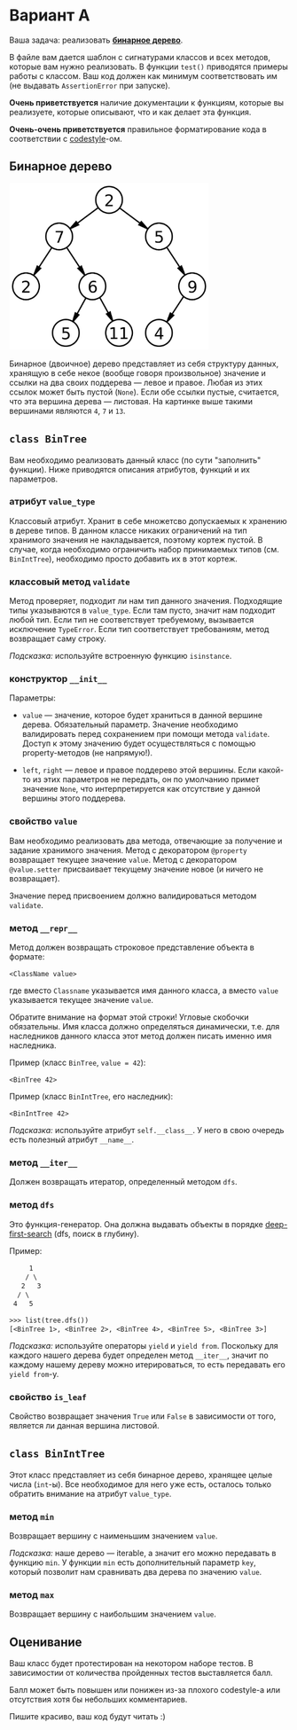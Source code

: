 # Вариант А

Ваша задача: реализовать **[бинарное дерево](https://ru.wikipedia.org/wiki/%D0%94%D0%B2%D0%BE%D0%B8%D1%87%D0%BD%D0%BE%D0%B5_%D0%B4%D0%B5%D1%80%D0%B5%D0%B2%D0%BE)**.

В файле вам дается шаблон с сигнатурами классов и всех методов, которые вам нужно реализовать. В функции `test()` приводятся примеры работы с классом. Ваш код должен как минимум соответствовать им (не выдавать `AssertionError` при запуске).

**Очень приветствуется** наличие документации к функциям, которые вы реализуете, которые описывают, что и как делает эта функция.

**Очень-очень приветствуется** правильное форматирование кода в соответствии с [codestyle](https://www.python.org/dev/peps/pep-0008/)-ом.

## Бинарное дерево

<img src="../../img/binary_tree_example.png" height="300">

Бинарное (двоичное) дерево представляет из себя структуру данных, хранящую в себе некое (вообще говоря произвольное) значение и ссылки на два своих поддерева — левое и правое. Любая из этих ссылок может быть пустой (`None`). Если обе ссылки пустые, считается, что эта вершина дерева — листовая. На картинке выше такими вершинами являются `4`, `7` и `13`.

## `class BinTree`

Вам необходимо реализовать данный класс (по сути "заполнить" функции). Ниже приводятся описания атрибутов, функций и их параметров.

### атрибут `value_type`

Классовый атрибут. Хранит в себе множетсво допускаемых к хранению в дереве типов. В данном классе никаких ограничений на тип хранимого значения не накладывается, поэтому кортеж пустой. В случае, когда необходимо ограничить набор принимаемых типов (см. `BinIntTree`), необходимо просто добавить их в этот кортеж.

### классовый метод `validate`

Метод проверяет, подходит ли нам тип данного значения. Подходящие типы указываются в `value_type`. Если там пусто, значит нам подходит любой тип. Если тип не соответствует требуемому, вызывается исключение `TypeError`. Если тип соответствует требованиям, метод возвращает саму строку.

*Подсказка:* используйте встроенную функцию `isinstance`.

### конструктор `__init__`

Параметры:

* `value` — значение, которое будет храниться в данной вершине дерева. Обязательный параметр. Значение необходимо валидировать перед сохранением при помощи метода `validate`. Доступ к этому значению будет осуществляться с помощью property-методов (не напрямую!).

* `left`, `right` — левое и правое поддерево этой вершины. Если какой-то из этих параметров не передать, он по умолчанию примет значение `None`, что интерпретируется как отсутствие у данной вершины этого поддерева.

### свойство `value`

Вам необходимо реализовать два метода, отвечающие за получение и задание хранимого значения. Метод с декоратором `@property` возвращает текущее значение `value`. Метод с декоратором `@value.setter` присваивает текущему значение новое (и ничего не возвращает). 

Значение перед присвоением должно валидироваться методом `validate`.

### метод `__repr__`

Метод должен возвращать строковое представление объекта в формате:
```
<ClassName value>
```
где вместо `Classname` указывается имя данного класса, а вместо `value` указывается текущее значение `value`.

Обратите внимание на формат этой строки! Угловые скобочки обязательны. Имя класса должно определяться динамически, т.е. для наследников данного класса этот метод должен писать именно имя наследника.

Пример (класс `BinTree`, `value = 42`):
```
<BinTree 42>
```

Пример (класс `BinIntTree`, его наследник):
```
<BinIntTree 42>
```

*Подсказка:* используйте атрибут `self.__class__`. У него в свою очередь есть полезный атрибут `__name__`.

### метод `__iter__`

Должен возвращать итератор, определенный методом `dfs`.

### метод `dfs`

Это функция-генератор. Она должна выдавать объекты в порядке [deep-first-search](https://ru.wikipedia.org/wiki/%D0%9F%D0%BE%D0%B8%D1%81%D0%BA_%D0%B2_%D0%B3%D0%BB%D1%83%D0%B1%D0%B8%D0%BD%D1%83) (dfs, поиск в глубину).

Пример:
```
     1
    / \
   2   3
  / \
 4   5
```

```
>>> list(tree.dfs())
[<BinTree 1>, <BinTree 2>, <BinTree 4>, <BinTree 5>, <BinTree 3>]
```

*Подсказка:* используйте операторы `yield` и `yield from`. Поскольку для каждого нашего дерева будет определен метод `__iter__`, значит по каждому нашему дереву можно итерироваться, то есть передавать его `yield from`-у.


### свойство `is_leaf`

Свойство возвращает значения `True` или `False` в зависимости от того, является ли данная вершина листовой.

## `class BinIntTree`

Этот класс представляет из себя бинарное дерево, хранящее целые числа (`int`-ы). Все необходимое для него уже есть, осталось только обратить внимание на атрибут `value_type`.

### метод `min`

Возвращает вершину с наименьшим значением `value`.

*Подсказка:* наше дерево — iterable, а значит его можно передавать в функцию `min`. У функции `min` есть дополнительный параметр `key`, который позволит нам сравнивать два дерева по значению `value`.

### метод `max`

Возвращает вершину с наибольшим значением `value`.

## Оценивание

Ваш класс будет протестирован на некотором наборе тестов. В зависимостии от количества пройденных тестов выставляется балл.

Балл может быть повышен или понижен из-за плохого codestyle-а или отсутствия хотя бы небольших комментариев.

Пишите красиво, ваш код будут читать :)
